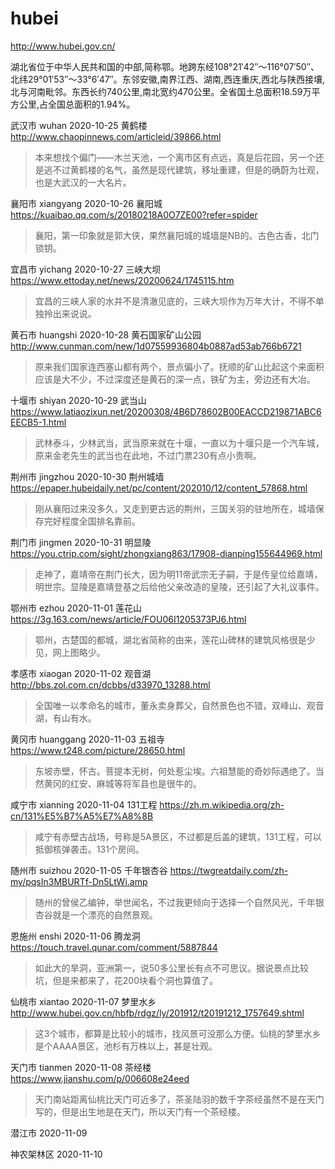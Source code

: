 # hubei

http://www.hubei.gov.cn/

湖北省位于中华人民共和国的中部,简称鄂。地跨东经108°21′42″～116°07′50″、北纬29°01′53″～33°6′47″。东邻安徽,南界江西、湖南,西连重庆,西北与陕西接壤,北与河南毗邻。东西长约740公里,南北宽约470公里。全省国土总面积18.59万平方公里,占全国总面积的1.94%。

武汉市 wuhan 2020-10-25 黄鹤楼 http://www.chaopinnews.com/articleid/39866.html

> 本来想找个偏门——木兰天池，一个离市区有点远，真是后花园，另一个还是逃不过黄鹤楼的名气，虽然是现代建筑，移址重建，但是的确蔚为壮观，也是大武汉的一大名片。

襄阳市 xiangyang 2020-10-26 襄阳城 https://kuaibao.qq.com/s/20180218A0O7ZE00?refer=spider

> 襄阳，第一印象就是郭大侠，果然襄阳城的城墙是NB的。古色古香，北门锁钥。

宜昌市 yichang 2020-10-27 三峡大坝 https://www.ettoday.net/news/20200624/1745115.htm

> 宜昌的三峡人家的水并不是清澈见底的，三峡大坝作为万年大计，不得不单独拎出来说说。

黄石市 huangshi 2020-10-28 黄石国家矿山公园 http://www.cunman.com/new/1d07559936804b0887ad53ab766b6721

> 原来我们国家连西塞山都有两个，景点偏小了。抚顺的矿山比起这个来面积应该是大不少，不过深度还是黄石的深一点，铁矿为主，旁边还有大冶。

十堰市 shiyan 2020-10-29 武当山 https://www.latiaozixun.net/20200308/4B6D78602B00EACCD219871ABC6EECB5-1.html

> 武林泰斗，少林武当，武当原来就在十堰，一直以为十堰只是一个汽车城，原来金老先生的武当也在此地，不过门票230有点小贵啊。

荆州市 jingzhou 2020-10-30 荆州城墙 https://epaper.hubeidaily.net/pc/content/202010/12/content_57868.html

> 刚从襄阳过来没多久，又走到更古远的荆州，三国关羽的驻地所在，城墙保存完好程度全国排名靠前。

荆门市 jingmen 2020-10-31 明显陵 https://you.ctrip.com/sight/zhongxiang863/17908-dianping155644969.html

> 走神了，嘉靖帝在荆门长大，因为明11帝武宗无子嗣，于是传皇位给嘉靖，明世宗。显陵是嘉靖登基之后给他父亲改造的皇陵，还引起了大礼议事件。

鄂州市 ezhou 2020-11-01 莲花山 https://3g.163.com/news/article/FOU06I1205373PJ6.html

> 鄂州，古楚国的都城，湖北省简称的由来，莲花山碑林的建筑风格很是少见，网上图略少。

孝感市 xiaogan 2020-11-02 观音湖 http://bbs.zol.com.cn/dcbbs/d33970_13288.html

> 全国唯一以孝命名的城市，董永卖身葬父，自然景色也不错，双峰山、观音湖，有山有水。

黄冈市 huanggang 2020-11-03 五祖寺 https://www.t248.com/picture/28650.html

> 东坡赤壁，怀古。菩提本无树，何处惹尘埃。六祖慧能的奇妙际遇绝了。当然黄冈的红安、麻城等将军县也是很牛的。

咸宁市 xianning 2020-11-04 131工程 https://zh.m.wikipedia.org/zh-cn/131%E5%B7%A5%E7%A8%8B

> 咸宁有赤壁古战场，号称是5A景区，不过都是后盖的建筑，131工程，可以抵御核弹袭击。131个房间。

随州市 suizhou 2020-11-05 千年银杏谷 https://twgreatdaily.com/zh-my/pqsIn3MBURTf-Dn5LtWi.amp

> 随州的曾侯乙编钟，举世闻名，不过我更倾向于选择一个自然风光，千年银杏谷就是一个漂亮的自然景观。

恩施州 enshi 2020-11-06 腾龙洞 https://touch.travel.qunar.com/comment/5887844

> 如此大的旱洞，亚洲第一，说50多公里长有点不可思议。据说景点比较坑，但是来都来了，花200块看个洞也算值了。

仙桃市 xiantao 2020-11-07 梦里水乡 http://www.hubei.gov.cn/hbfb/rdgz/ly/201912/t20191212_1757649.shtml

> 这3个城市，都算是比较小的城市，找风景可没那么方便。仙桃的梦里水乡是个AAAA景区，池杉有万株以上，甚是壮观。

天门市 tianmen 2020-11-08 茶经楼 https://www.jianshu.com/p/006608e24eed

> 天门南站距离仙桃比天门可近多了，茶圣陆羽的数千字茶经虽然不是在天门写的，但是出生地是在天门，所以天门有一个茶经楼。

潜江市 2020-11-09

神农架林区 2020-11-10
